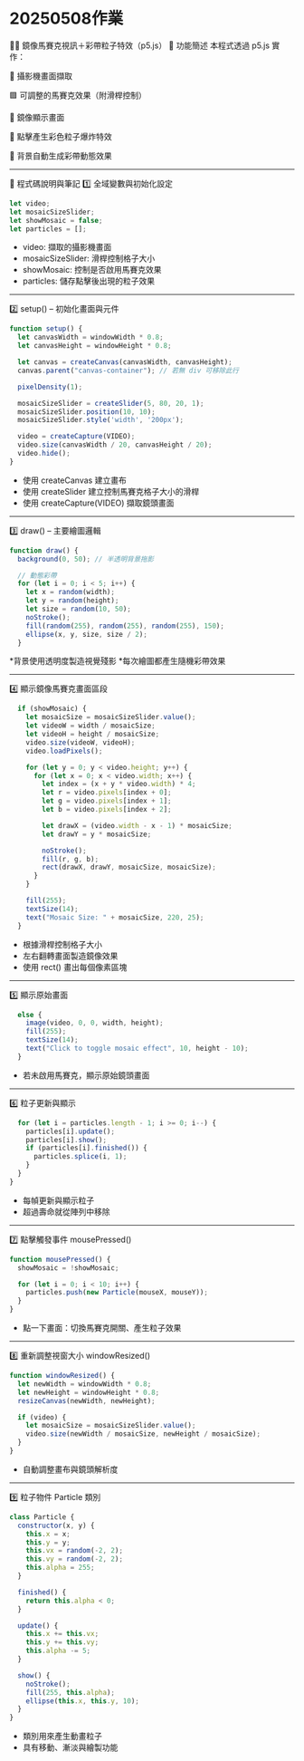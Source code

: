 # 20250508作業
🎥✨ 鏡像馬賽克視訊＋彩帶粒子特效（p5.js）
🧠 功能簡述
本程式透過 p5.js 實作：

🎦 攝影機畫面擷取

🟪 可調整的馬賽克效果（附滑桿控制）

🪩 鏡像顯示畫面

🎉 點擊產生彩色粒子爆炸特效

🎀 背景自動生成彩帶動態效果

---
🧾 程式碼說明與筆記
1️⃣ 全域變數與初始化設定
```javascript
let video;
let mosaicSizeSlider;
let showMosaic = false;
let particles = [];

```
* video: 擷取的攝影機畫面
* mosaicSizeSlider: 滑桿控制格子大小 
* showMosaic: 控制是否啟用馬賽克效果 
* particles: 儲存點擊後出現的粒子效果 
---
2️⃣ setup() – 初始化畫面與元件

```javascript
function setup() {
  let canvasWidth = windowWidth * 0.8;
  let canvasHeight = windowHeight * 0.8;

  let canvas = createCanvas(canvasWidth, canvasHeight);
  canvas.parent("canvas-container"); // 若無 div 可移除此行

  pixelDensity(1);

  mosaicSizeSlider = createSlider(5, 80, 20, 1);
  mosaicSizeSlider.position(10, 10);
  mosaicSizeSlider.style('width', '200px');

  video = createCapture(VIDEO);
  video.size(canvasWidth / 20, canvasHeight / 20);
  video.hide();
}

```
* 使用 createCanvas 建立畫布
* 使用 createSlider 建立控制馬賽克格子大小的滑桿
* 使用 createCapture(VIDEO) 擷取鏡頭畫面
---
3️⃣ draw() – 主要繪圖邏輯
```javascript
function draw() {
  background(0, 50); // 半透明背景拖影

  // 動態彩帶
  for (let i = 0; i < 5; i++) {
    let x = random(width);
    let y = random(height);
    let size = random(10, 50);
    noStroke();
    fill(random(255), random(255), random(255), 150);
    ellipse(x, y, size, size / 2);
  }

```
*背景使用透明度製造視覺殘影
*每次繪圖都產生隨機彩帶效果 

---
4️⃣ 顯示鏡像馬賽克畫面區段

```javascript
  if (showMosaic) {
    let mosaicSize = mosaicSizeSlider.value();
    let videoW = width / mosaicSize;
    let videoH = height / mosaicSize;
    video.size(videoW, videoH);
    video.loadPixels();

    for (let y = 0; y < video.height; y++) {
      for (let x = 0; x < video.width; x++) {
        let index = (x + y * video.width) * 4;
        let r = video.pixels[index + 0];
        let g = video.pixels[index + 1];
        let b = video.pixels[index + 2];

        let drawX = (video.width - x - 1) * mosaicSize;
        let drawY = y * mosaicSize;

        noStroke();
        fill(r, g, b);
        rect(drawX, drawY, mosaicSize, mosaicSize);
      }
    }

    fill(255);
    textSize(14);
    text("Mosaic Size: " + mosaicSize, 220, 25);
  }

```
* 根據滑桿控制格子大小 
* 左右翻轉畫面製造鏡像效果 
* 使用 rect() 畫出每個像素區塊
---
5️⃣ 顯示原始畫面
```javascript
  else {
    image(video, 0, 0, width, height);
    fill(255);
    textSize(14);
    text("Click to toggle mosaic effect", 10, height - 10);
  }

```
* 若未啟用馬賽克，顯示原始鏡頭畫面
---
6️⃣ 粒子更新與顯示
```javascript
  for (let i = particles.length - 1; i >= 0; i--) {
    particles[i].update();
    particles[i].show();
    if (particles[i].finished()) {
      particles.splice(i, 1);
    }
  }
}

```
* 每幀更新與顯示粒子
* 超過壽命就從陣列中移除
---
7️⃣ 點擊觸發事件 mousePressed()
```javascript
function mousePressed() {
  showMosaic = !showMosaic;

  for (let i = 0; i < 10; i++) {
    particles.push(new Particle(mouseX, mouseY));
  }
}

```
* 點一下畫面：切換馬賽克開關、產生粒子效果
---
8️⃣ 重新調整視窗大小 windowResized()
```javascript
function windowResized() {
  let newWidth = windowWidth * 0.8;
  let newHeight = windowHeight * 0.8;
  resizeCanvas(newWidth, newHeight);

  if (video) {
    let mosaicSize = mosaicSizeSlider.value();
    video.size(newWidth / mosaicSize, newHeight / mosaicSize);
  }
}

```
* 自動調整畫布與鏡頭解析度
---
9️⃣ 粒子物件 Particle 類別
```javascript
class Particle {
  constructor(x, y) {
    this.x = x;
    this.y = y;
    this.vx = random(-2, 2);
    this.vy = random(-2, 2);
    this.alpha = 255;
  }

  finished() {
    return this.alpha < 0;
  }

  update() {
    this.x += this.vx;
    this.y += this.vy;
    this.alpha -= 5;
  }

  show() {
    noStroke();
    fill(255, this.alpha);
    ellipse(this.x, this.y, 10);
  }
}

```
* 類別用來產生動畫粒子
* 具有移動、漸淡與繪製功能

